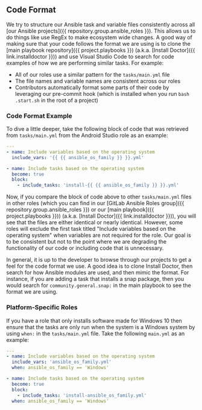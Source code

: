 ## Code Format

We try to structure our Ansible task and variable files consistently across all [our Ansible projects]({{ repository.group.ansible_roles }}). This allows us to do things like use RegEx to make ecosystem wide changes. A good way of making sure that your code follows the format we are using is to clone the [main playbook repository]({{ project.playbooks }}) (a.k.a. [Install Doctor]({{ link.installdoctor }})) and use Visual Studio Code to search for code examples of how we are performing similar tasks. For example:

- All of our roles use a similar pattern for the `tasks/main.yml` file
- The file names and variable names are consistent across our roles
- Contributors automatically format some parts of their code by leveraging our pre-commit hook (which is installed when you run `bash .start.sh` in the root of a project)

### Code Format Example

To dive a little deeper, take the following block of code that was retrieved from `tasks/main.yml` from the Android Studio role as an example:

```yaml
---
- name: Include variables based on the operating system
  include_vars: '{{ {{ ansible_os_family }} }}.yml'

- name: Include tasks based on the operating system
  become: true
  block:
    - include_tasks: 'install-{{ {{ ansible_os_family }} }}.yml'
```

Now, if you compare the block of code above to other `tasks/main.yml` files in other roles (which you can find in our [GitLab Ansible Roles group]({{ repository.group.ansible_roles }}) or our [main playbook]({{ project.playbooks }})) (a.k.a. [Install Doctor]({{ link.installdoctor }})), you will see that the files are either identical or nearly identical. However, some roles will exclude the first task titled "Include variables based on the operating system" when variables are not required for the role. Our goal is to be consistent but not to the point where we are degrading the functionality of our code or including code that is unnecessary.

In general, it is up to the developer to browse through our projects to get a feel for the code format we use. A good idea is to clone Install Doctor, then search for how Ansible modules are used, and then mimic the format. For instance, if you are adding a task that installs a snap package, then you would search for `community.general.snap:` in the main playbook to see the format we are using.

### Platform-Specific Roles

If you have a role that only installs software made for Windows 10 then ensure that the tasks are only run when the system is a Windows system by using `when:` in the `tasks/main.yml` file. Take the following `main.yml` as an example:

```yaml
---
- name: Include variables based on the operating system
  include_vars: 'ansible_os_family.yml'
  when: ansible_os_family == 'Windows'

- name: Include tasks based on the operating system
  become: true
  block:
    - include_tasks: 'install-ansible_os_family.yml'
  when: ansible_os_family == 'Windows'
```
